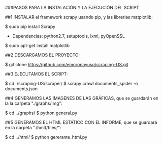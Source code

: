 







###PASOS PARA LA INSTALACIÓN Y LA EJECUCIÓN DEL SCRIPT

##1 INSTALAR  el framework scrapy usando pip, y las librerias matplotlib:

  $ sudo pip install Scrapy

   - Dependencias: python2.7, setuptools, lxml, pyOpenSSL

  $ sudo apt-get install matplotlib

##2 DESCARGAMOS EL PROYECTO:

  $ git clone https://github.com/emoronayuso/scraping-US.git

##3 EJECUTAMOS EL SCRIPT:

  $ cd ./scraping-US/scraper/
  $ scrapy crawl documents_spider -o documents.json

##4 GENERAMOS LAS IMAGENES DE LAS GRÁFICAS, que se guardarán en la la carpeta "./graphs/img":

  $ cd ../graphs/
  $ python general.py

 ##5 GENERAMOS EL HTML ESTÁTICO CON EL INFORME, que se guardará en la carpeta "./hmlt/files/":

  $ cd ../html/
  $ python gererante_html.py

